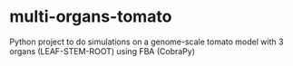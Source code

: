 # multi-organs-tomato
Python project to do simulations on a genome-scale tomato model with 3 organs (LEAF-STEM-ROOT) using FBA (CobraPy)
